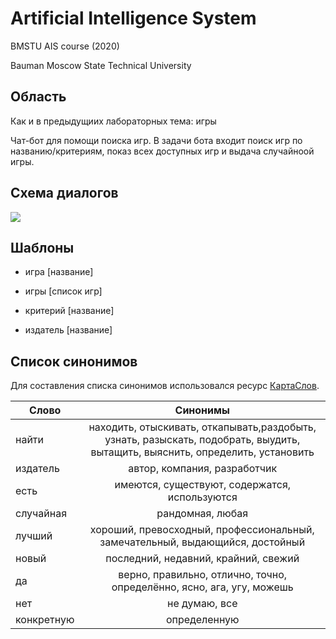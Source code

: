 # Artificial Intelligence System

BMSTU AIS course (2020)

Bauman Moscow State Technical University

## Область

Как и в предыдущиих лабораторных тема: игры

Чат-бот для помощи поиска игр. В задачи бота входит поиск игр по названию/критериям, показ всех доступных игр и выдача случайноой игры.

## Схема диалогов

![](https://sun9-69.userapi.com/impf/7yk3TgA0DvzX3anT2T1o--pPTgSkyzu28ub4JA/L98swxwHLwg.jpg?size=860x1364&quality=96&proxy=1&sign=4821eaf3e17f730e4d83acd4eb8ff72b&type=album)

## Шаблоны

- игра [название]

- игры [список игр]

- критерий [название]

- издатель [название]

## Список синонимов

Для составления списка синонимов использовался ресурс [КартаСлов](https://kartaslov.ru/).

| Слово      |                                                           Синонимы                                                            |
| ---------- | :---------------------------------------------------------------------------------------------------------------------------: |
| найти      | находить, отыскивать, откапывать,раздобыть, узнать, разыскать, подобрать, выудить, вытащить, выяснить, определить, установить |
| издатель   |                                                 автор, компания, разработчик                                                  |
| есть       |                                         имеются, существуют, содержатся, используются                                         |
| случайная  |                                                       рандомная, любая                                                        |
| лучший     |                         хороший, превосходный, профессиональный, замечательный, выдающийся, достойный                         |
| новый      |                                             последний, недавний, крайний, свежий                                              |
| да         |                             верно, правильно, отлично, точно, определённо, ясно, ага, угу, можешь                             |
| нет        |                                                         не думаю, все                                                         |
| конкретную |                                                         определенную                                                          |
